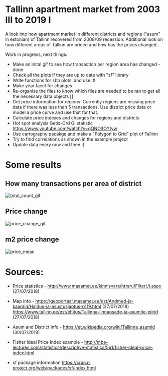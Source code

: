 # Tallinn apartment market from 2003 III to 2019 I

A look into how apartment market in different districts and regions ("asum" in estonian) of Tallinn recovered from 2008/09 recession. Additional look on how different areas of Tallinn are priced and how has the prices changed.

Work in progress, next things:
- Make an inital gif to see how transaction per region area has changed - done
- Check all the plots if they are up to date with "sf" library
- Write functions for shp plots, and use it!
- Make year facet for changes
- Re-organise the files to know which files are needed to be ran to get all the necessary data objects []
- Get price information for regions. Currently regions are missing price data if there was less than 5 transactions. Use district price data or model a price curve and use that for that.
- Calculate price indexes and changes for regions and districts
- Hot spot analysis Getis-Ord Gi statistic https://www.youtube.com/watch?v=qQNOlfOYtyw
- Use cartography pacakge and make a "Polygon to Grid" plot of Tallinn
- Try to find correlations as shown in the example project
- Update data every now and then :)


# Some results
## How many transactions per area of district
![total_count_gif](https://github.com/snailwellington/price_stat/blob/master/output/transaction_p_ha.gif)

## Price change
![price_change_gif](https://github.com/snailwellington/price_stat/blob/master/output/price_map.gif)

## m2 price change
![price_mean](https://github.com/snailwellington/price_stat/blob/master/output/tallinn_price_mean.jpg)

# Sources:
- Price statistics - http://www.maaamet.ee/kinnisvara/htraru/FilterUI.aspx (27/07/2018)
- Map info - https://geoportaal.maaamet.ee/est/Andmed-ja-kaardid/Haldus-ja-asustusjaotus-p119.html (27/07/2018)
			https://www.tallinn.ee/est/ehitus/Tallinna-linnaosade-ja-asumite-piirid (27/07/2018)
- Asum and District info - https://et.wikipedia.org/wiki/Tallinna_asumid (30/07/2018)
- Fisher Ideal Price Index example - http://mba-lectures.com/statistics/descriptive-statistics/561/fisher-ideal-price-index.html


- sf package information https://cran.r-project.org/web/packages/sf/index.html
